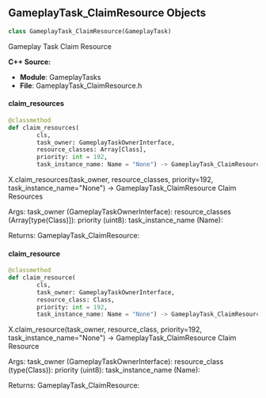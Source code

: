 ## GameplayTask_ClaimResource Objects

```python
class GameplayTask_ClaimResource(GameplayTask)
```

Gameplay Task Claim Resource

**C++ Source:**

- **Module**: GameplayTasks
- **File**: GameplayTask_ClaimResource.h

<a id="unreal.GameplayTask_ClaimResource.claim_resources"></a>

#### claim_resources

```python
@classmethod
def claim_resources(
        cls,
        task_owner: GameplayTaskOwnerInterface,
        resource_classes: Array[Class],
        priority: int = 192,
        task_instance_name: Name = "None") -> GameplayTask_ClaimResource
```

X.claim_resources(task_owner, resource_classes, priority=192, task_instance_name="None") -> GameplayTask_ClaimResource
Claim Resources

Args:
    task_owner (GameplayTaskOwnerInterface): 
    resource_classes (Array[type(Class)]): 
    priority (uint8): 
    task_instance_name (Name): 

Returns:
    GameplayTask_ClaimResource:

<a id="unreal.GameplayTask_ClaimResource.claim_resource"></a>

#### claim_resource

```python
@classmethod
def claim_resource(
        cls,
        task_owner: GameplayTaskOwnerInterface,
        resource_class: Class,
        priority: int = 192,
        task_instance_name: Name = "None") -> GameplayTask_ClaimResource
```

X.claim_resource(task_owner, resource_class, priority=192, task_instance_name="None") -> GameplayTask_ClaimResource
Claim Resource

Args:
    task_owner (GameplayTaskOwnerInterface): 
    resource_class (type(Class)): 
    priority (uint8): 
    task_instance_name (Name): 

Returns:
    GameplayTask_ClaimResource:

<a id="unreal.GameplayTask_SpawnActor"></a>